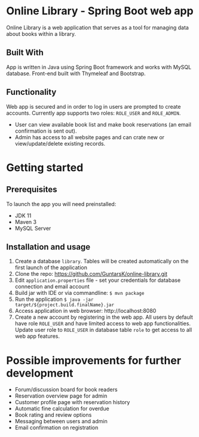 # Online Library - Spring Boot web app
Online Library is a web application that serves as a tool for managing data about books within a library. 

## Built With
App is written in Java using Spring Boot framework and works with MySQL database. Front-end built with Thymeleaf and Bootstrap.

## Functionality
Web app is secured and in order to log in users are prompted to create accounts. 
Currently app supports two roles: `ROLE_USER` and `ROLE_ADMIN`. 
* User can view available book list and make book reservations (an email confirmation is sent out). 
* Admin has access to all website pages and can crate new or view/update/delete existing records.


# Getting started
## Prerequisites
To launch the app you will need preinstalled:
* JDK 11
* Maven 3
* MySQL Server

## Installation and usage
1. Create a database `library`. Tables will be created automatically on the first launch of the application
2. Clone the repo: https://github.com/GuntarsK/online-library.git
3. Edit `application.properties` file - set your credentials for database connection and email account
4. Build jar with IDE or via commandline: `$ mvn package`
5. Run the application `$ java -jar target/${project.build.finalName}.jar`
6. Access application in web browser: http://localhost:8080
7. Create a new account by registering in the web app. All users by default have role `ROLE_USER` and have limited access to web app functionalities. Update user role to `ROLE_USER` in database table `role` to get access to all web app features.


# Possible improvements for further development
* Forum/discussion board for book readers
* Reservation overview page for admin
* Customer profile page with reservation history
* Automatic fine calculation for overdue
* Book rating and review options
* Messaging between users and admin
* Email confirmation on registration

